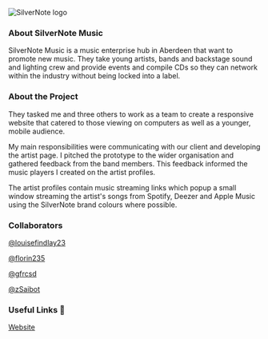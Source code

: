 ![SilverNote logo](https://scontent.fman1-2.fna.fbcdn.net/v/t31.0-8/14481794_287385264978419_4583512349960319179_o.jpg?_nc_cat=104&_nc_ht=scontent.fman1-2.fna&oh=fecd0af68714086ef5cf9b949da0c484&oe=5D08E53A)

### About SilverNote Music

SilverNote Music is a music enterprise hub in Aberdeen that want to promote new music. They take young artists, bands and backstage sound and lighting crew and provide events and compile CDs so they can network within the industry without being locked into a label.

### About the Project

They tasked me and three others to work as a team to create a responsive website that catered to those viewing on computers as well as a younger, mobile audience.

My main responsibilities were communicating with our client and developing the artist page. I pitched the prototype to the wider organisation and gathered feedback from the band members. This feedback informed the music players I created on the artist profiles.

The artist profiles contain music streaming links which popup a small window streaming the artist's songs from Spotify, Deezer and Apple Music using the SilverNote brand colours where possible.

### Collaborators

[@louisefindlay23](https://github.com/louisefindlay23)

[@florin235](https://github.com/Florin235)

[@gfrcsd](https://github.com/gfrcsd)

[@zSaibot](https://github.com/zSaibot)

### Useful Links  :link:

[Website](https://louisefindlay23.github.io/silvernote)
